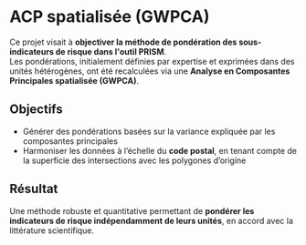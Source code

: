 # ACP spatialisée (GWPCA)

Ce projet visait à **objectiver la méthode de pondération des sous-indicateurs de risque dans l'outil PRISM**.  
Les pondérations, initialement définies par expertise et exprimées dans des unités hétérogènes, ont été recalculées via une **Analyse en Composantes Principales spatialisée (GWPCA)**.

## Objectifs
- Générer des pondérations basées sur la variance expliquée par les composantes principales  
- Harmoniser les données à l’échelle du **code postal**, en tenant compte de la superficie des intersections avec les polygones d’origine

## Résultat
Une méthode robuste et quantitative permettant de **pondérer les indicateurs de risque indépendamment de leurs unités**, en accord avec la littérature scientifique.
